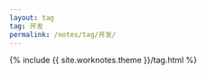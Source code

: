 ```yaml
---
layout: tag
tag: 开发
permalink: /notes/tag/开发/
---
```

{% include {{ site.worknotes.theme }}/tag.html %}